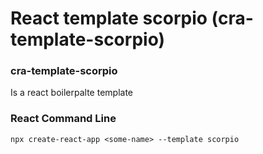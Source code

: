 # React template scorpio (cra-template-scorpio)

### cra-template-scorpio

Is a react boilerpalte template

### React Command Line

`npx create-react-app <some-name> --template scorpio`
